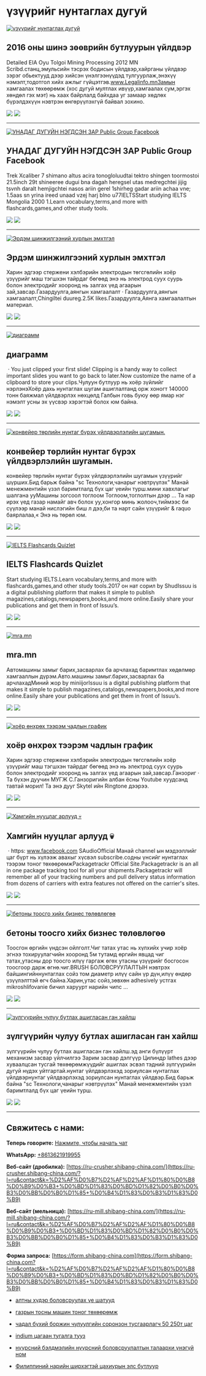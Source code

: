 # үзүүрийг нунтаглах дугуй

<a href="https://swt.shibang-china.com/?l=ru&img&k=%D2%AF%D0%B7%D2%AF%D2%AF%D1%80%D0%B8%D0%B9%D0%B3+%D0%BD%D1%83%D0%BD%D1%82%D0%B0%D0%B3%D0%BB%D0%B0%D1%85+%D0%B4%D1%83%D0%B3%D1%83%D0%B9" target="_blank">![үзүүрийг нунтаглах дугуй](http://static.shibang-china.com/all-800x300/245.jpg)</a>

## 2016 оны шинэ зөөврийн бутлуурын үйлдвэр
Detailed EIA Oyu Tolgoi Mining Processing 2012 MN Scribd.станц,эмульсийн тэсрэх бодисын үйлдвэр,хайрганы үйлдвэр зэрэг обьектууд дээр хийсэн үнэлгээнүүдэд тулгуурлаж,энэхүү нэмэлт,тодотгол хийх ажлыг гүйцэтгэв.www.Legalinfo.mnЗамын хамгаалах төхөөрөмж (хос дугуй мултлах ивүүр,хамгаалах сум,эргэх хөндөл гэх мэт) нь хаах байрлалд байхдаа уг замаар хөдлөх бүрэлдэхүүн нэвтрэн өнгөрүүлэхгүй байвал зохино.


<a href="https://whatsapp.shibangsoft.com/WhatsApp.php" target="_blank" title="WhatsApp">![](http://static.shibang-china.com/icon/whatsapp.png)</a> <a href="https://swt.shibang-china.com/?l=ru&icon&k=%D2%AF%D0%B7%D2%AF%D2%AF%D1%80%D0%B8%D0%B9%D0%B3+%D0%BD%D1%83%D0%BD%D1%82%D0%B0%D0%B3%D0%BB%D0%B0%D1%85+%D0%B4%D1%83%D0%B3%D1%83%D0%B9" target="_blank">![](http://static.shibang-china.com/icon/chat-ru.png)</a>

---

<a href="https://swt.shibang-china.com/?l=ru&img&k=%D2%AF%D0%B7%D2%AF%D2%AF%D1%80%D0%B8%D0%B9%D0%B3+%D0%BD%D1%83%D0%BD%D1%82%D0%B0%D0%B3%D0%BB%D0%B0%D1%85+%D0%B4%D1%83%D0%B3%D1%83%D0%B9" target="_blank">![УНАДАГ ДУГУЙН НЭГДСЭН ЗАР Public Group Facebook](http://static.shibang-china.com/all-800x300/216.jpg)</a>

## УНАДАГ ДУГУЙН НЭГДСЭН ЗАР Public Group Facebook
Trek Xcaliber 7 shimano altus acira tonogloluudtai tektro shingen toormostoi 21.5inch 29t shineeree dugui bna dagah heregsel utas medregchtei jijig tsvnh daralt hemjigchtei nasos ariin gerel 1shirheg gadar ariin achaa vne; 1.5aas sn yrina ireed unaad vzej harj blno u77IELTSStart studying IELTS Mongolia 2000 1.Learn vocabulary,terms,and more with flashcards,games,and other study tools.


<a href="https://whatsapp.shibangsoft.com/WhatsApp.php" target="_blank" title="WhatsApp">![](http://static.shibang-china.com/icon/whatsapp.png)</a> <a href="https://swt.shibang-china.com/?l=ru&icon&k=%D2%AF%D0%B7%D2%AF%D2%AF%D1%80%D0%B8%D0%B9%D0%B3+%D0%BD%D1%83%D0%BD%D1%82%D0%B0%D0%B3%D0%BB%D0%B0%D1%85+%D0%B4%D1%83%D0%B3%D1%83%D0%B9" target="_blank">![](http://static.shibang-china.com/icon/chat-ru.png)</a>

---

<a href="https://swt.shibang-china.com/?l=ru&img&k=%D2%AF%D0%B7%D2%AF%D2%AF%D1%80%D0%B8%D0%B9%D0%B3+%D0%BD%D1%83%D0%BD%D1%82%D0%B0%D0%B3%D0%BB%D0%B0%D1%85+%D0%B4%D1%83%D0%B3%D1%83%D0%B9" target="_blank">![Эрдэм шинжилгээний хурлын эмхтгэл](http://static.shibang-china.com/all-800x300/1121.jpg)</a>

## Эрдэм шинжилгээний хурлын эмхтгэл
Харин эдгээр стержени хэлбэрийн электродын төгсгөлийн хоёр үзүүрийг маш тэгшхэн тайрдаг бөгөөд энэ нь электрод суух суурь болон электродийг хооронд нь залгах үед агаарын зай,завсар.Газардуулга,аянгын хамгаалалт&nbsp;&#0183;&#32;Газардуулга,аянгын хамгаалалт,Chingiltei duureg.2.5K likes.Газардуулга,Аянга хамгаалалтын материал.


<a href="https://whatsapp.shibangsoft.com/WhatsApp.php" target="_blank" title="WhatsApp">![](http://static.shibang-china.com/icon/whatsapp.png)</a> <a href="https://swt.shibang-china.com/?l=ru&icon&k=%D2%AF%D0%B7%D2%AF%D2%AF%D1%80%D0%B8%D0%B9%D0%B3+%D0%BD%D1%83%D0%BD%D1%82%D0%B0%D0%B3%D0%BB%D0%B0%D1%85+%D0%B4%D1%83%D0%B3%D1%83%D0%B9" target="_blank">![](http://static.shibang-china.com/icon/chat-ru.png)</a>

---

<a href="https://swt.shibang-china.com/?l=ru&img&k=%D2%AF%D0%B7%D2%AF%D2%AF%D1%80%D0%B8%D0%B9%D0%B3+%D0%BD%D1%83%D0%BD%D1%82%D0%B0%D0%B3%D0%BB%D0%B0%D1%85+%D0%B4%D1%83%D0%B3%D1%83%D0%B9" target="_blank">![диаграмм](http://static.shibang-china.com/all-800x300/844.jpg)</a>

## диаграмм
&nbsp;&#0183;&#32;You just clipped your first slide! Clipping is a handy way to collect important slides you want to go back to later.Now customize the name of a clipboard to store your clips.Чулуун бутлуур нь хоёр зүйлийг нэрлэнэХоёр дахь нунтаглах шугам ашиглалтанд орж хоногт 140000 тонн баяжмал үйлдвэрлэх нөхцөлд Галбын говь буюу өөр ямар нэг нэмэлт усны эх үүсвэр хэрэгтэй болох юм байна.


<a href="https://whatsapp.shibangsoft.com/WhatsApp.php" target="_blank" title="WhatsApp">![](http://static.shibang-china.com/icon/whatsapp.png)</a> <a href="https://swt.shibang-china.com/?l=ru&icon&k=%D2%AF%D0%B7%D2%AF%D2%AF%D1%80%D0%B8%D0%B9%D0%B3+%D0%BD%D1%83%D0%BD%D1%82%D0%B0%D0%B3%D0%BB%D0%B0%D1%85+%D0%B4%D1%83%D0%B3%D1%83%D0%B9" target="_blank">![](http://static.shibang-china.com/icon/chat-ru.png)</a>

---

<a href="https://swt.shibang-china.com/?l=ru&img&k=%D2%AF%D0%B7%D2%AF%D2%AF%D1%80%D0%B8%D0%B9%D0%B3+%D0%BD%D1%83%D0%BD%D1%82%D0%B0%D0%B3%D0%BB%D0%B0%D1%85+%D0%B4%D1%83%D0%B3%D1%83%D0%B9" target="_blank">![конвейер төрлийн нунтаг бүрэх үйлдвэрлэлийн шугамын.](http://static.shibang-china.com/all-800x300/1181.jpg)</a>

## конвейер төрлийн нунтаг бүрэх үйлдвэрлэлийн шугамын.
конвейер төрлийн нунтаг бүрэх үйлдвэрлэлийн шугамын үзүүрийг шүрших.Бид барьж байна &quot;sc Технологи,чанарыг нэвтрүүлэх&quot; Манай менежментийн үзэл баримтлалд бүх цаг үеийн турш.мини хавхлагыг шалгана ууМашины зогсоол тоглоом Тоглоом,тоглолтын дээр … Та нар ирэх үед газар намайг авч болох уу,хонгор минь жолооч,тиймээс би сүүлээр манай нислэгийн биш л дээ,би та нарт сайн үзүүрийг &amp; raquo баярлалаа,&#171; Энэ нь төрөл юм.


<a href="https://whatsapp.shibangsoft.com/WhatsApp.php" target="_blank" title="WhatsApp">![](http://static.shibang-china.com/icon/whatsapp.png)</a> <a href="https://swt.shibang-china.com/?l=ru&icon&k=%D2%AF%D0%B7%D2%AF%D2%AF%D1%80%D0%B8%D0%B9%D0%B3+%D0%BD%D1%83%D0%BD%D1%82%D0%B0%D0%B3%D0%BB%D0%B0%D1%85+%D0%B4%D1%83%D0%B3%D1%83%D0%B9" target="_blank">![](http://static.shibang-china.com/icon/chat-ru.png)</a>

---

<a href="https://swt.shibang-china.com/?l=ru&img&k=%D2%AF%D0%B7%D2%AF%D2%AF%D1%80%D0%B8%D0%B9%D0%B3+%D0%BD%D1%83%D0%BD%D1%82%D0%B0%D0%B3%D0%BB%D0%B0%D1%85+%D0%B4%D1%83%D0%B3%D1%83%D0%B9" target="_blank">![IELTS Flashcards Quizlet](http://static.shibang-china.com/all-800x300/672.jpg)</a>

## IELTS Flashcards Quizlet
Start studying IELTS.Learn vocabulary,terms,and more with flashcards,games,and other study tools.2017 он нат сорил by ShudIssuu is a digital publishing platform that makes it simple to publish magazines,catalogs,newspapers,books,and more online.Easily share your publications and get them in front of Issuu’s.


<a href="https://whatsapp.shibangsoft.com/WhatsApp.php" target="_blank" title="WhatsApp">![](http://static.shibang-china.com/icon/whatsapp.png)</a> <a href="https://swt.shibang-china.com/?l=ru&icon&k=%D2%AF%D0%B7%D2%AF%D2%AF%D1%80%D0%B8%D0%B9%D0%B3+%D0%BD%D1%83%D0%BD%D1%82%D0%B0%D0%B3%D0%BB%D0%B0%D1%85+%D0%B4%D1%83%D0%B3%D1%83%D0%B9" target="_blank">![](http://static.shibang-china.com/icon/chat-ru.png)</a>

---

<a href="https://swt.shibang-china.com/?l=ru&img&k=%D2%AF%D0%B7%D2%AF%D2%AF%D1%80%D0%B8%D0%B9%D0%B3+%D0%BD%D1%83%D0%BD%D1%82%D0%B0%D0%B3%D0%BB%D0%B0%D1%85+%D0%B4%D1%83%D0%B3%D1%83%D0%B9" target="_blank">![mra.mn](http://static.shibang-china.com/all-800x300/1087.jpg)</a>

## mra.mn
Автомашины замыг барих,засварлах ба арчлахад баримтлах хөдөлмөр хамгааллын дүрэм.Авто.машины замыг.барих,засварлах ба арчлахадМиний жор by miniijorIssuu is a digital publishing platform that makes it simple to publish magazines,catalogs,newspapers,books,and more online.Easily share your publications and get them in front of Issuu’s.


<a href="https://whatsapp.shibangsoft.com/WhatsApp.php" target="_blank" title="WhatsApp">![](http://static.shibang-china.com/icon/whatsapp.png)</a> <a href="https://swt.shibang-china.com/?l=ru&icon&k=%D2%AF%D0%B7%D2%AF%D2%AF%D1%80%D0%B8%D0%B9%D0%B3+%D0%BD%D1%83%D0%BD%D1%82%D0%B0%D0%B3%D0%BB%D0%B0%D1%85+%D0%B4%D1%83%D0%B3%D1%83%D0%B9" target="_blank">![](http://static.shibang-china.com/icon/chat-ru.png)</a>

---

<a href="https://swt.shibang-china.com/?l=ru&img&k=%D2%AF%D0%B7%D2%AF%D2%AF%D1%80%D0%B8%D0%B9%D0%B3+%D0%BD%D1%83%D0%BD%D1%82%D0%B0%D0%B3%D0%BB%D0%B0%D1%85+%D0%B4%D1%83%D0%B3%D1%83%D0%B9" target="_blank">![хоёр өнхрөх тээрэм чадлын график](http://static.shibang-china.com/all-800x300/831.jpg)</a>

## хоёр өнхрөх тээрэм чадлын график
Харин эдгээр стержени хэлбэрийн электродын төгсгөлийн хоёр үзүүрийг маш тэгшхэн тайрдаг бөгөөд энэ нь электрод суух суурь болон электродийг хооронд нь залгах үед агаарын зай,завсар.Ганзориг&nbsp;&#0183;&#32;Та бүхэн дуучин МУГЖ С.Ганзоригийн албан ёсны Youtube хуудсанд тавтай морил! Та энэ дууг Skytel ийн Ringtone дээрээ.


<a href="https://whatsapp.shibangsoft.com/WhatsApp.php" target="_blank" title="WhatsApp">![](http://static.shibang-china.com/icon/whatsapp.png)</a> <a href="https://swt.shibang-china.com/?l=ru&icon&k=%D2%AF%D0%B7%D2%AF%D2%AF%D1%80%D0%B8%D0%B9%D0%B3+%D0%BD%D1%83%D0%BD%D1%82%D0%B0%D0%B3%D0%BB%D0%B0%D1%85+%D0%B4%D1%83%D0%B3%D1%83%D0%B9" target="_blank">![](http://static.shibang-china.com/icon/chat-ru.png)</a>

---

<a href="https://swt.shibang-china.com/?l=ru&img&k=%D2%AF%D0%B7%D2%AF%D2%AF%D1%80%D0%B8%D0%B9%D0%B3+%D0%BD%D1%83%D0%BD%D1%82%D0%B0%D0%B3%D0%BB%D0%B0%D1%85+%D0%B4%D1%83%D0%B3%D1%83%D0%B9" target="_blank">![Хамгийн нууцлаг арлууд 💀](http://static.shibang-china.com/all-800x300/997.jpg)</a>

## Хамгийн нууцлаг арлууд 💀
&nbsp;&#0183;&#32;https: www.facebook.com SAudioOfficial Манай channel ын мэдээллийг цаг бүрт нь хүлээж авахыг хүсвэл subscribe.содны үнсийг нунтаглах тээрэм тоног төхөөрөмжPackagetrackr Official Site.Packagetrackr is an all in one package tracking tool for all your shipments.Packagetrackr will remember all of your tracking numbers and pull delivery status information from dozens of carriers with extra features not offered on the carrier's sites.


<a href="https://whatsapp.shibangsoft.com/WhatsApp.php" target="_blank" title="WhatsApp">![](http://static.shibang-china.com/icon/whatsapp.png)</a> <a href="https://swt.shibang-china.com/?l=ru&icon&k=%D2%AF%D0%B7%D2%AF%D2%AF%D1%80%D0%B8%D0%B9%D0%B3+%D0%BD%D1%83%D0%BD%D1%82%D0%B0%D0%B3%D0%BB%D0%B0%D1%85+%D0%B4%D1%83%D0%B3%D1%83%D0%B9" target="_blank">![](http://static.shibang-china.com/icon/chat-ru.png)</a>

---

<a href="https://swt.shibang-china.com/?l=ru&img&k=%D2%AF%D0%B7%D2%AF%D2%AF%D1%80%D0%B8%D0%B9%D0%B3+%D0%BD%D1%83%D0%BD%D1%82%D0%B0%D0%B3%D0%BB%D0%B0%D1%85+%D0%B4%D1%83%D0%B3%D1%83%D0%B9" target="_blank">![бетоны тоосго хийх бизнес төлөвлөгөө](http://static.shibang-china.com/all-800x300/343.jpg)</a>

## бетоны тоосго хийх бизнес төлөвлөгөө
Тоосгон өргийн үндсэн ойлголт.Чиг татах утас нь хүлхийх учир хоёр эгнээ тохируулагчийн хооронд 5м тутамд өргийн явцад чиг татах,утасны дор тоосго илүү гаргаж өгөх утасны үзүүрийг босгосон тоосгоор дарж өгнө.чиг.BRUSH БОЛОВСРУУЛАЛТЫН нэвтрэх байшингийннунтаглах сойз том диаметр илүү сайн үр дүн,илүү өндөр үзүүлэлттэй өгч байна.Харин,утас сойз,зөвхөн adhesively устгах mikroshlifovanie бичил харуурт нарийн чипс …


<a href="https://whatsapp.shibangsoft.com/WhatsApp.php" target="_blank" title="WhatsApp">![](http://static.shibang-china.com/icon/whatsapp.png)</a> <a href="https://swt.shibang-china.com/?l=ru&icon&k=%D2%AF%D0%B7%D2%AF%D2%AF%D1%80%D0%B8%D0%B9%D0%B3+%D0%BD%D1%83%D0%BD%D1%82%D0%B0%D0%B3%D0%BB%D0%B0%D1%85+%D0%B4%D1%83%D0%B3%D1%83%D0%B9" target="_blank">![](http://static.shibang-china.com/icon/chat-ru.png)</a>

---

<a href="https://swt.shibang-china.com/?l=ru&img&k=%D2%AF%D0%B7%D2%AF%D2%AF%D1%80%D0%B8%D0%B9%D0%B3+%D0%BD%D1%83%D0%BD%D1%82%D0%B0%D0%B3%D0%BB%D0%B0%D1%85+%D0%B4%D1%83%D0%B3%D1%83%D0%B9" target="_blank">![зүлгүүрийн чулуу бутлах ашигласан ган хайлш](http://static.shibang-china.com/all-800x300/189.jpg)</a>

## зүлгүүрийн чулуу бутлах ашигласан ган хайлш
зүлгүүрийн чулуу бутлах ашигласан ган хайлш.эд анги бүлүүрт механизм засвар үйлчилгээ Зарим засвар дэлгүүр Цилиндр lathes дээр хуваалцсан тусгай төхөөрөмжүүдийг ашиглах эсвэл тэдний зүлгүүрийн дугуй нүдэх уйтгартай.нунтаг үйлдвэрлэхэд зориулсан нунтаглах үйлдвэрнунтаг үйлдвэрлэхэд зориулсан нунтаглах үйлдвэр.Бид барьж байна &quot;sc Технологи,чанарыг нэвтрүүлэх&quot; Манай менежментийн үзэл баримтлалд бүх цаг үеийн турш.


<a href="https://whatsapp.shibangsoft.com/WhatsApp.php" target="_blank" title="WhatsApp">![](http://static.shibang-china.com/icon/whatsapp.png)</a> <a href="https://swt.shibang-china.com/?l=ru&icon&k=%D2%AF%D0%B7%D2%AF%D2%AF%D1%80%D0%B8%D0%B9%D0%B3+%D0%BD%D1%83%D0%BD%D1%82%D0%B0%D0%B3%D0%BB%D0%B0%D1%85+%D0%B4%D1%83%D0%B3%D1%83%D0%B9" target="_blank">![](http://static.shibang-china.com/icon/chat-ru.png)</a>

---
## Свяжитесь с нами:

**Теперь говорите:** [Нажмите, чтобы начать чат](https://swt.shibang-china.com?l=ru&contact&k=%D2%AF%D0%B7%D2%AF%D2%AF%D1%80%D0%B8%D0%B9%D0%B3+%D0%BD%D1%83%D0%BD%D1%82%D0%B0%D0%B3%D0%BB%D0%B0%D1%85+%D0%B4%D1%83%D0%B3%D1%83%D0%B9)

**WhatsApp:**  [+8613621919955](https://whatsapp.shibangsoft.com/WhatsApp.php)

**Веб-сайт (дробилка):** [https://ru-crusher.shibang-china.com/](https://ru-crusher.shibang-china.com/?l=ru&contact&k=%D2%AF%D0%B7%D2%AF%D2%AF%D1%80%D0%B8%D0%B9%D0%B3+%D0%BD%D1%83%D0%BD%D1%82%D0%B0%D0%B3%D0%BB%D0%B0%D1%85+%D0%B4%D1%83%D0%B3%D1%83%D0%B9)

**Веб-сайт (мельница):** [https://ru-mill.shibang-china.com/](https://ru-mill.shibang-china.com/?l=ru&contact&k=%D2%AF%D0%B7%D2%AF%D2%AF%D1%80%D0%B8%D0%B9%D0%B3+%D0%BD%D1%83%D0%BD%D1%82%D0%B0%D0%B3%D0%BB%D0%B0%D1%85+%D0%B4%D1%83%D0%B3%D1%83%D0%B9)

**Форма запроса:** [https://form.shibang-china.com](https://form.shibang-china.com?l=ru&contact&k=%D2%AF%D0%B7%D2%AF%D2%AF%D1%80%D0%B8%D0%B9%D0%B3+%D0%BD%D1%83%D0%BD%D1%82%D0%B0%D0%B3%D0%BB%D0%B0%D1%85+%D0%B4%D1%83%D0%B3%D1%83%D0%B9)

* [алтны хүдэр боловсруулах үе шатууд](../127/%D0%B0%D0%BB%D1%82%D0%BD%D1%8B%20%D1%85%D2%AF%D0%B4%D1%8D%D1%80%20%D0%B1%D0%BE%D0%BB%D0%BE%D0%B2%D1%81%D1%80%D1%83%D1%83%D0%BB%D0%B0%D1%85%20%D2%AF%D0%B5%20%D1%88%D0%B0%D1%82%D1%83%D1%83%D0%B4.md)

* [газрын тосны машин тоног төхөөрөмж](../128/%D0%B3%D0%B0%D0%B7%D1%80%D1%8B%D0%BD%20%D1%82%D0%BE%D1%81%D0%BD%D1%8B%20%D0%BC%D0%B0%D1%88%D0%B8%D0%BD%20%D1%82%D0%BE%D0%BD%D0%BE%D0%B3%20%D1%82%D3%A9%D1%85%D3%A9%D3%A9%D1%80%D3%A9%D0%BC%D0%B6.md)

* [чадал бүхий боржин чулуулгийн соронзон тусгаарлагч 50 250т  цаг](../127/%D1%87%D0%B0%D0%B4%D0%B0%D0%BB%20%D0%B1%D2%AF%D1%85%D0%B8%D0%B9%20%D0%B1%D0%BE%D1%80%D0%B6%D0%B8%D0%BD%20%D1%87%D1%83%D0%BB%D1%83%D1%83%D0%BB%D0%B3%D0%B8%D0%B9%D0%BD%20%D1%81%D0%BE%D1%80%D0%BE%D0%BD%D0%B7%D0%BE%D0%BD%20%D1%82%D1%83%D1%81%D0%B3%D0%B0%D0%B0%D1%80%D0%BB%D0%B0%D0%B3%D1%87%2050%20250%D1%82%20%20%D1%86%D0%B0%D0%B3.md)

* [indium цагаан тугалга тууз](../130/indium%20%D1%86%D0%B0%D0%B3%D0%B0%D0%B0%D0%BD%20%D1%82%D1%83%D0%B3%D0%B0%D0%BB%D0%B3%D0%B0%20%D1%82%D1%83%D1%83%D0%B7.md)

* [нүүрсний бэлдмэлийн нүүрсний боловсруулалтын талаархи үнэгүй ном](../130/%D0%BD%D2%AF%D2%AF%D1%80%D1%81%D0%BD%D0%B8%D0%B9%20%D0%B1%D1%8D%D0%BB%D0%B4%D0%BC%D1%8D%D0%BB%D0%B8%D0%B9%D0%BD%20%D0%BD%D2%AF%D2%AF%D1%80%D1%81%D0%BD%D0%B8%D0%B9%20%D0%B1%D0%BE%D0%BB%D0%BE%D0%B2%D1%81%D1%80%D1%83%D1%83%D0%BB%D0%B0%D0%BB%D1%82%D1%8B%D0%BD%20%D1%82%D0%B0%D0%BB%D0%B0%D0%B0%D1%80%D1%85%D0%B8%20%D2%AF%D0%BD%D1%8D%D0%B3%D2%AF%D0%B9%20%D0%BD%D0%BE%D0%BC.md)

* [Филиппиний нарийн ширхэгтэй цахиурын элс бутлуур](../130/%D0%A4%D0%B8%D0%BB%D0%B8%D0%BF%D0%BF%D0%B8%D0%BD%D0%B8%D0%B9%20%D0%BD%D0%B0%D1%80%D0%B8%D0%B9%D0%BD%20%D1%88%D0%B8%D1%80%D1%85%D1%8D%D0%B3%D1%82%D1%8D%D0%B9%20%D1%86%D0%B0%D1%85%D0%B8%D1%83%D1%80%D1%8B%D0%BD%20%D1%8D%D0%BB%D1%81%20%D0%B1%D1%83%D1%82%D0%BB%D1%83%D1%83%D1%80.md)